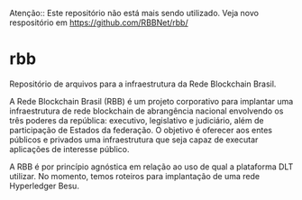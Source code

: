 Atenção:: Este repositório não está mais sendo utilizado. Veja novo respositório em https://github.com/RBBNet/rbb/

# rbb
Repositório de arquivos para a infraestrutura da Rede Blockchain Brasil.

A Rede Blockchain Brasil (RBB) é um projeto corporativo para implantar uma infraestrutura de rede blockchain de abrangência nacional envolvendo os três poderes da república: executivo, legislativo e judiciário, além de participação de Estados da federação. O objetivo é oferecer aos entes públicos e privados uma infraestrutura que seja capaz de executar aplicações de interesse público.

A RBB é por princípio agnóstica em relação ao uso de qual a plataforma DLT utilizar. No momento, temos roteiros para implantação de uma rede Hyperledger Besu. 


